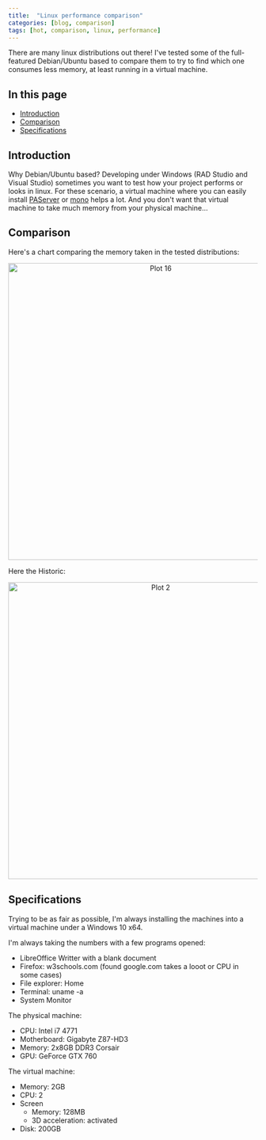 ```yaml
---
title:  "Linux performance comparison"
categories: [blog, comparison]
tags: [hot, comparison, linux, performance]
---
```


There are many linux distributions out there! I've tested some of the full-featured Debian/Ubuntu based to compare them to try to find which one consumes less memory, at least running in a virtual machine.

<!--more-->

## In this page

- [Introduction](#introduction)
- [Comparison](#comparison)
- [Specifications](#specifications)

## Introduction

Why Debian/Ubuntu based? Developing under Windows (RAD Studio and Visual Studio) sometimes you want to test how your project performs or looks in linux. For these scenario, a virtual machine where you can easily install [PAServer](http://docwiki.embarcadero.com/RADStudio/Rio/en/Installing_the_Platform_Assistant_on_Linux) or [mono](https://www.mono-project.com/download/stable/#download-lin-ubuntu) helps a lot. And you don't want that virtual machine to take much memory from your physical machine...

## Comparison

Here's a chart comparing the memory taken in the tested distributions:

<div>
    <a href="https://plot.ly/~norike/16/?share_key=wmTnkYFGbHxCISYTURmpR9" target="_blank" title="Plot 16" style="display: block; text-align: center;"><img src="https://plot.ly/~norike/16.png?share_key=wmTnkYFGbHxCISYTURmpR9" alt="Plot 16" style="max-width: 100%;width: 600px;"  width="600" onerror="this.onerror=null;this.src='https://plot.ly/404.png';" /></a>
    <script data-plotly="norike:16" sharekey-plotly="wmTnkYFGbHxCISYTURmpR9" src="https://plot.ly/embed.js" async></script>
</div>

Here the Historic:

<div>
    <a href="https://plot.ly/~norike/2/?share_key=WExi0zGekCmfmUJGVPywdb" target="_blank" title="Plot 2" style="display: block; text-align: center;"><img src="https://plot.ly/~norike/2.png?share_key=WExi0zGekCmfmUJGVPywdb" alt="Plot 2" style="max-width: 100%;width: 600px;"  width="600" onerror="this.onerror=null;this.src='https://plot.ly/404.png';" /></a>
    <script data-plotly="norike:2" sharekey-plotly="WExi0zGekCmfmUJGVPywdb" src="https://plot.ly/embed.js" async></script>
</div>

## Specifications

Trying to be as fair as possible, I'm always installing the machines into a virtual machine under a Windows 10 x64.

I'm always taking the numbers with a few programs opened:
- LibreOffice Writter with a blank document
- Firefox: w3schools.com (found google.com takes a looot or CPU in some cases)
- File explorer: Home
- Terminal: uname -a
- System Monitor

The physical machine:
- CPU: Intel i7 4771
- Motherboard: Gigabyte Z87-HD3
- Memory: 2x8GB DDR3 Corsair
- GPU: GeForce GTX 760

The virtual machine:
- Memory: 2GB
- CPU: 2
- Screen
  - Memory: 128MB
  - 3D acceleration: activated
- Disk: 200GB
